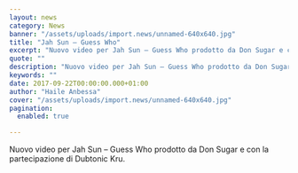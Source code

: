 ```yaml
---
layout: news
category: News
banner: "/assets/uploads/import.news/unnamed-640x640.jpg"
title: "Jah Sun – Guess Who"
excerpt: "Nuovo video per Jah Sun – Guess Who prodotto da Don Sugar e con la partecipazione di Dubtonic Kru"
quote: ""
description: "Nuovo video per Jah Sun – Guess Who prodotto da Don Sugar e con la partecipazione di Dubtonic Kru"
keywords: ""
date: 2017-09-22T00:00:00.000+01:00
author: "Haile Anbessa"
cover: "/assets/uploads/import.news/unnamed-640x640.jpg"
pagination:
  enabled: true

---
```


Nuovo video per Jah Sun – Guess Who prodotto da Don Sugar e con la partecipazione di Dubtonic Kru.